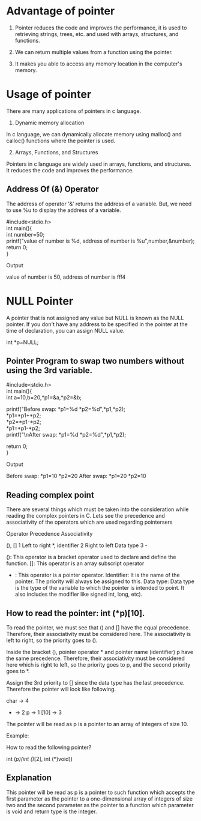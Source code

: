 # Advantage of pointer

1) Pointer reduces the code and improves the performance, it is used to retrieving strings, trees, etc. and used with arrays, structures, and functions.

2) We can return multiple values from a function using the pointer.

3) It makes you able to access any memory location in the computer's memory.

# Usage of pointer

There are many applications of pointers in c language.

1) Dynamic memory allocation

In c language, we can dynamically allocate memory using malloc() and calloc() functions where the pointer is used.

2) Arrays, Functions, and Structures

Pointers in c language are widely used in arrays, functions, and structures. It reduces the code and improves the performance.

## Address Of (&) Operator

The address of operator '&' returns the address of a variable. But, we need to use %u to display the address of a variable.

#include<stdio.h>  
int main(){  
int number=50;   
printf("value of number is %d, address of number is %u",number,&number);    
return 0;  
}   


Output

value of number is 50, address of number is fff4

# NULL Pointer

A pointer that is not assigned any value but NULL is known as the NULL pointer. If you don't have any address to be specified in the pointer at the time of declaration, you can assign NULL value.

int *p=NULL;

## Pointer Program to swap two numbers without using the 3rd variable.

#include<stdio.h>  
int main(){  
int a=10,b=20,*p1=&a,*p2=&b;  
  
printf("Before swap: *p1=%d *p2=%d",*p1,*p2);  
*p1=*p1+*p2;  
*p2=*p1-*p2;  
*p1=*p1-*p2;  
printf("\nAfter swap: *p1=%d *p2=%d",*p1,*p2);  
  
return 0;  
}  

Output

Before swap: *p1=10 *p2=20
After swap: *p1=20 *p2=10

## Reading complex point

There are several things which must be taken into the consideration while reading the complex pointers in C. Lets see the precedence and associativity of the operators which are used regarding pointersers



Operator	   Precedence	    Associativity

(), []	        1	          Left to right
*, identifier	  2	          Right to left
Data type	      3	                 -



(): This operator is a bracket operator used to declare and define the function.
[]: This operator is an array subscript operator
* : This operator is a pointer operator.
Identifier: It is the name of the pointer. The priority will always be assigned to this.
Data type: Data type is the type of the variable to which the pointer is intended to point. It also includes the modifier like signed int, long, etc).


## How to read the pointer: int (*p)[10].

To read the pointer, we must see that () and [] have the equal precedence. Therefore, their associativity must be considered here. The associativity is left to right, so the priority goes to ().

Inside the bracket (), pointer operator * and pointer name (identifier) p have the same precedence. Therefore, their associativity must be considered here which is right to left, so the priority goes to p, and the second priority goes to *.

Assign the 3rd priority to [] since the data type has the last precedence. Therefore the pointer will look like following.

char -> 4
* -> 2
p -> 1
[10] -> 3


The pointer will be read as p is a pointer to an array of integers of size 10.

Example:

How to read the following pointer?

int (*p)(int (*)[2], int (*)void))  

## Explanation

This pointer will be read as p is a pointer to such function which accepts the first parameter as the pointer to a one-dimensional array of integers of size two and the second parameter as the pointer to a function which parameter is void and return type is the integer.
